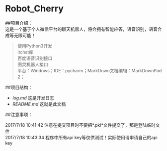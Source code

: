 # Robot_Cherry
##项目介绍：</br>
这是一个基于个人微信平台的聊天机器人，将会拥有智能应答，语音识别，语音合成等无限可能！

> 使用Python3开发</br>
> itchat库</br>
> 百度语音识别接口</br>
> 图灵机器人接口</br>
> 平台：Windows；IDE：pycharm；MarkDown文档编辑：MarkDownPad 2；

##项目结构：

- *log.md*	这是开发日志
- *README.md*	这就是此文档

##注意事项：

2017/7/18 10:41:42 注意在提交项目时不要把*.pkl*文件提交了，那是登陆临时文件</br>
2017/7/18 10:43:34 程序中所有api key等仅供测试！实际使用请申请自己的api key</br>